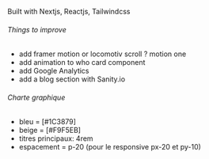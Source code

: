 Built with Nextjs, Reactjs, Tailwindcss

###### Things to improve ######
- add framer motion or locomotiv scroll ? motion one
- add animation to who card component
- add Google Analytics
- add a blog section with Sanity.io



###### Charte graphique ######
- bleu = [#1C3879]
- beige = [#F9F5EB]
- titres principaux: 4rem
- espacement = p-20 (pour le responsive px-20 et py-10)


